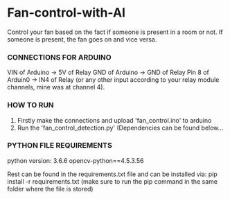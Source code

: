 # Fan-control-with-AI
Control your fan based on the fact if someone is present in a room or not. If someone is present, the fan goes on and vice versa.

### CONNECTIONS FOR ARDUINO ###
VIN of Arduino -> 5V of Relay
GND of Arduino -> GND of Relay
Pin 8 of Arduin0 -> IN4 of Relay (or any other input according to your relay module channels, mine was at channel 4).

### HOW TO RUN ###
1) Firstly make the connections and upload 'fan_control.ino' to arduino
2) Run the 'fan_control_detection.py' (Dependencies can be found below...

### PYTHON FILE REQUIREMENTS ###
python version: 3.6.6
opencv-python==4.5.3.56

Rest can be found in the requirements.txt file and can be installed via:   pip install -r requirements.txt
(make sure to run the pip command in the same folder where the file is stored)
